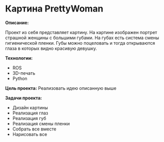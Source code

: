 # Картина PrettyWoman
**Описание:**

Проект из себя представляет картину. На картине изображен портрет страшной женщины с большими губами. 
На губах есть система смены гигиенической пленки. Губы можно поцеловать и тогда открываются глаза в которых видно красивую девушку.

**Технологии:**
- ROS
- 3D-печать
- Python

**Цель проекта:**
Реализовать идею описанную выше

**Задачи проекта:**
- Дизайн картины
- Реализация глаз
- Реализация губ
- Реализация смены пленки
- Собрать все вместе
- Нарисовать все


